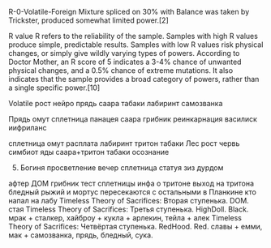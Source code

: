 R-0-Volatile-Foreign
Mixture spliced on 30% with Balance was taken by Trickster, produced somewhat limited power.[2]


R value
R refers to the reliability of the sample. Samples with high R values produce simple, predictable results. Samples with low R values risk physical changes, or simply give wildly varying types of powers.
According to Doctor Mother, an R score of 5 indicates a 3-4% chance of unwanted physical changes, and a 0.5% chance of extreme mutations. It also indicates that the sample provides a broad category of powers, rather than a single specific power.[10]

Volatile
	рост нейро прядь саара табаки лабиринт самозванка

Прядь омут сплетница панацея саара грибник
	реинкарнация василиск
		иифриланс

сплетница омут расплата лабиринт тритон табаки Лес
		рост червь симбиот
			яды саара+тритон табаки
				осознание
				
5. Богиня просветление 
		вечер сплетница статуя зиз дурдом

афтер ДОМ
	грибник тест сплетницы инфа о тритоне выход на тритона
	бледный рыжий и мортус пересекаются с остальными в Планкине
	кто напал на лабу
	Timeless Theory of Sacrifices: Вторая ступенька. DOM.
		стая
	Timeless Theory of Sacrifices: Третья ступенька. HighDoll. Black.
		мрак + сталкер, хайброу + кукла + арлекин, тейла + алек
	Timeless Theory of Sacrifices: Четвёртая ступенька. RedHood. Red.
		славы + емми, мак + самозванка, прядь, бледный, сука.


